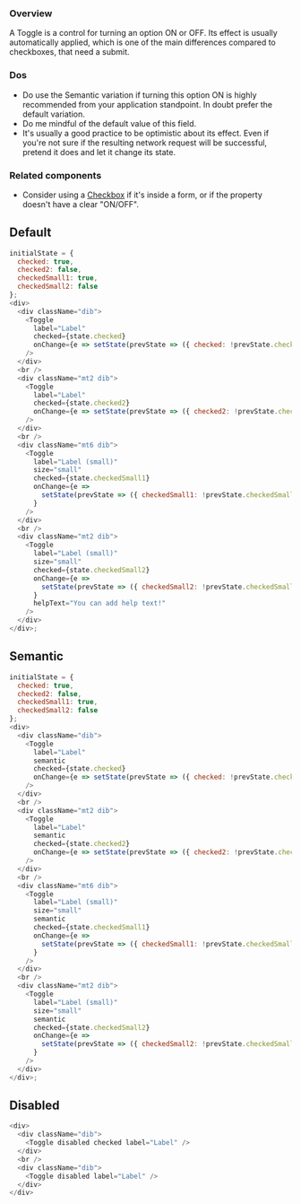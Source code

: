 ### Overview
A Toggle is a control for turning an option ON or OFF. Its effect is usually automatically applied, which is one of the main differences compared to checkboxes, that need a submit.

### Dos
- Do use the Semantic variation if turning this option ON is highly recommended from your application standpoint. In doubt prefer the default variation.
- Do me mindful of the default value of this field.
- It's usually a good practice to be optimistic about its effect. Even if you're not sure if the resulting network request will be successful, pretend it does and let it change its state.

### Related components
- Consider using a <a href="#checkbox">Checkbox</a> if it's inside a form, or if the property doesn't have a clear "ON/OFF".


## Default

```js
initialState = {
  checked: true,
  checked2: false,
  checkedSmall1: true,
  checkedSmall2: false
};
<div>
  <div className="dib">
    <Toggle
      label="Label"
      checked={state.checked}
      onChange={e => setState(prevState => ({ checked: !prevState.checked }))}
    />
  </div>
  <br />
  <div className="mt2 dib">
    <Toggle
      label="Label"
      checked={state.checked2}
      onChange={e => setState(prevState => ({ checked2: !prevState.checked2 }))}
    />
  </div>
  <br />
  <div className="mt6 dib">
    <Toggle
      label="Label (small)"
      size="small"
      checked={state.checkedSmall1}
      onChange={e =>
        setState(prevState => ({ checkedSmall1: !prevState.checkedSmall1 }))
      }
    />
  </div>
  <br />
  <div className="mt2 dib">
    <Toggle
      label="Label (small)"
      size="small"
      checked={state.checkedSmall2}
      onChange={e =>
        setState(prevState => ({ checkedSmall2: !prevState.checkedSmall2 }))
      }
      helpText="You can add help text!"
    />
  </div>
</div>;
```

## Semantic
 
```js
initialState = {
  checked: true,
  checked2: false,
  checkedSmall1: true,
  checkedSmall2: false
};
<div>
  <div className="dib">
    <Toggle
      label="Label"
      semantic
      checked={state.checked}
      onChange={e => setState(prevState => ({ checked: !prevState.checked }))}
    />
  </div>
  <br />
  <div className="mt2 dib">
    <Toggle
      label="Label"
      semantic
      checked={state.checked2}
      onChange={e => setState(prevState => ({ checked2: !prevState.checked2 }))}
    />
  </div>
  <br />
  <div className="mt6 dib">
    <Toggle
      label="Label (small)"
      size="small"
      semantic
      checked={state.checkedSmall1}
      onChange={e =>
        setState(prevState => ({ checkedSmall1: !prevState.checkedSmall1 }))
      }
    />
  </div>
  <br />
  <div className="mt2 dib">
    <Toggle
      label="Label (small)"
      size="small"
      semantic
      checked={state.checkedSmall2}
      onChange={e =>
        setState(prevState => ({ checkedSmall2: !prevState.checkedSmall2 }))
      }
    />
  </div>
</div>;
```

## Disabled

```js
<div>
  <div className="dib">
    <Toggle disabled checked label="Label" />
  </div>
  <br />
  <div className="dib">
    <Toggle disabled label="Label" />
  </div>
</div>
```
